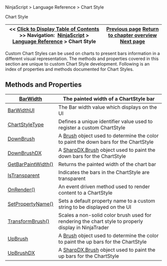 ﻿
NinjaScript \> Language Reference \> Chart Style

Chart Style

| \<\< [Click to Display Table of Contents](chart_style.md) \>\> **Navigation:**     [NinjaScript](ninjascript.md) \> [Language Reference](language_reference_wip.md) \> Chart Style | [Previous page](updatebar.md) [Return to chapter overview](language_reference_wip.md) [Next page](barwidth.md) |
| --- | --- |
Custom Chart Styles can be used on charts to present bars information in a different visual representation. The methods and properties covered in this section are unique to custom Chart Style development. Following is an index of properties and methods documented for Chart Styles.
 
## Methods and Properties

| [BarWidth](barwidth.md) | The painted width of a ChartStyle bar |
| --- | --- |
| [BarWidthUI](barwidthui.md) | The Bar width value which displays on the UI |
| [ChartStyleType](chartstyletype.md) | Defines a unique identifier value used to register a custom ChartStyle |
| [DownBrush](downbrush.md) | A [Brush](https://msdn.microsoft.com/en-us/library/system.windows.media.brush(v=vs.110).aspx) object used to determine the color to paint the down bars for the ChartStyle |
| [DownBrushDX](downbrushdx.md) | A [SharpDX.Brush](sharpdx_direct2d1_brush.md) object used to paint the down bars for the ChartStyle |
| [GetBarPaintWidth()](getbarpaintwidth.md) | Returns the painted width of the chart bar |
| [IsTransparent](istransparent.md) | Indicates the bars in the ChartStyle are transparent |
| [OnRender()](chartstyle_onrender.md) | An event driven method used to render content to a ChartStyle |
| [SetPropertyName()](setpropertyname.md) | Sets a default property name to a custom string to be displayed on the UI |
| [TransformBrush()](transformbrush.md) | Scales a non\-solid color brush used for rendering the chart style to properly display in NinjaTrader |
| [UpBrush](upbrush.md) | A [Brush](https://msdn.microsoft.com/en-us/library/system.windows.media.brush(v=vs.110).aspx) object used to determine the color to paint the up bars for the ChartStyle |
| [UpBrushDX](upbrushdx.md) | A [SharpDX.Brush](sharpdx_direct2d1_brush.md) object used to paint the up bars for the ChartStyle |
